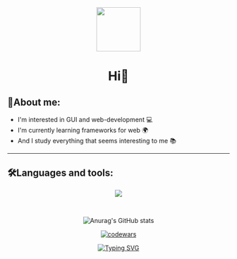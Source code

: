 <div id="header" align="center">
  <img src="https://media.giphy.com/media/IWiAPmq1HS9QZRu8PT/giphy-downsized-large.gif" width="100"/>
</div>
<div align="center">
  <h1>Hi👋</h1> 
</div>  

## 📣About me:  
- I'm interested in GUI and web-development 💻
- I'm currently learning frameworks for web 🌍
- And I study everything that seems interesting to me 📚


___
## 🛠Languages and tools:  

<p align="center">
  <a href="https://skillicons.dev">
    <img src="https://skillicons.dev/icons?i=html,css,git,sqlite,python,pycharm,vscode,flask,qt,mysql,gitlab,django&perline=5" />
  </a>
</p>

<br>
<div align="center">
  
  ![Anurag's GitHub stats](https://github-readme-stats.vercel.app/api?username=Atom244&theme=dark&hide=stars,issues&show_icons=true)

  [![codewars](https://www.codewars.com/users/Atom244/badges/large)](https://www.codewars.com/users/Atom244)
  
  
  [![Typing SVG](https://readme-typing-svg.herokuapp.com?font=Fira+Code&size=14&pause=1000&color=16BD30&center=true&width=435&lines=Beginner)](https://git.io/typing-svg)
</div>





 


